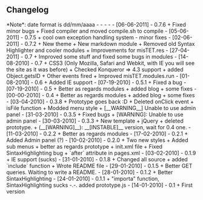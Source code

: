 <h2>Changelog</h2>
*Note*: date format is dd/mm/aaaa
- - - -
  -  [06-06-2011]  -  0.7.6
+ Fixed minor bugs
+ Fixed compiler and moved compile.sh to compile
  -  [05-06-2011]  -  0.7.5
+ cool own exception handling system
- minor fixes
  -  [02-06-2011]  -  0.7.2
+ New theme
+ New markdown module
+ Removed old Syntax Highlighter and cooler modules
+ Improvements for misTET.res
  -  [27-04-2011]  -  0.7	
+ Improved some stuff and fixed some bugs in modules
  -  [14-08-2010]  -  0.7	
+ CSS3 (Only Mozilla, Safari and Webkit, with IE you will see the site as it was before)
+  Checked Konqueror => 4.3 support
+  added Object.getsID
+  Other events fired
+  Improved misTET.modules.run
  -  [01-08-2010]  -  0.6	
+ Added IE support
  -  [07-19-2010]  -  0.5.1	
 + Fixed a bug
  -  [07-19-2010]  -  0.5	
+ Better as regards modules
+ added blog
+ some fixes
  -  [00-00-2010]  -  0.4	
+ Better as regards modules
+ added blog
+ some fixes
  -  [03-04-2010]  -  0.3.8	
+ Prototype goes back :D
+ Deleted onClick event
+ isFile function
+ Modded menu style
+ [__WARNING__] Unable to use admin panel
  -  [31-03-2010]  -  0.3.5	
+ Fixed bugs
+ [WARNING]: Unable to use admin panel
  -  [30-03-2010]  -  0.3.3	
+ New template
+ jQuery
+ deleted prototype. 
+ (__[WARNING]__): __[INSTABLE]__ version, wait for 0.4 one.
  -  [11-03-2010]  -  0.2.2	
+ Better as regards modules
  -  [17-02-2010]  -  0.2.1	
+ Added Admin panel (?)
  -  [10-02-2010]  -  0.2.0	
+ Two new styles
+ Added sub menus
+ better as regards prototype
+ init.xml file
+ Fixed SintaxHighlighting bug
+ `after` attribute in pages.xml		
  -  [03-02-2010]  -  0.1.9 	
+ IE support (sucks)
  -  [31-01-2010]  -  0.1.8 	
+ Changed all source
+ added `include` function
+ Wrote README file         			
  -  [29-01-2010]  -  0.1.5 	
+ Better GET queries. Waiting to write a README.
  -  [28-01-2010]  -  0.1.2 	
+ Better SintaxHighlighting
  -  [24-01-2010]  -  0.1.1 	
+ "importa" function, SintaxHighlighting sucks -.-. added prototype.js
  -  [14-01-2010]  -  0.1   	
+ First version
